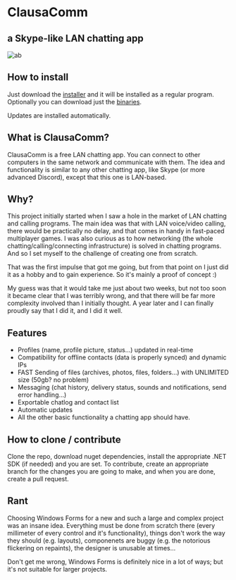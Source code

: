 # ClausaComm
## a Skype-like LAN chatting app

![ab](https://user-images.githubusercontent.com/57546404/153777989-38f5bb60-687f-4936-88ec-42428c8f02c2.jpg)

## How to install
Just download the [installer](https://github.com/AspireOne/ClausaComm-Installer) and it will be installed as a regular program. Optionally you can download just the [binaries](https://github.com/AspireOne/ClausaComm/releases).

Updates are installed automatically.

## What is ClausaComm?
ClausaComm is a free LAN chatting app. You can connect to other computers in the same network and communicate with them. The idea and functionality is similar to any other chatting app, like Skype (or more advanced Discord), except that this one is LAN-based.

## Why?
This project initially started when I saw a hole in the market of LAN chatting and calling programs. The main idea was that with LAN voice/video calling, there would be practically no delay, and that comes in handy in fast-paced multiplayer games. I was also curious as to how networking (the whole chatting/calling/connecting infrastructure) is solved in chatting programs. And so I set myself to the challenge of creating one from scratch.

That was the first impulse that got me going, but from that point on I just did it as a hobby and to gain experience. So it's mainly a proof of concept :)

My guess was that it would take me just about two weeks, but not too soon it became clear that I was terribly wrong, and that there will be far more complexity involved than I initially thought. A year later and I can finally proudly say that I did it, and I did it well.

## Features
- Profiles (name, profile picture, status...) updated in real-time
- Compatibility for offline contacts (data is properly synced) and dynamic IPs
- FAST Sending of files (archives, photos, files, folders...) with UNLIMITED size (50gb? no problem)
- Messaging (chat history, delivery status, sounds and notifications, send error handling...)
- Exportable chatlog and contact list
- Automatic updates
- All the other basic functionality a chatting app should have.

## How to clone / contribute
Clone the repo, download nuget dependencies, install the appropriate .NET SDK (if needed) and you are set. To contribute, create an appropriate branch for the changes you are going to make, and when you are done, create a pull request.

## Rant
Choosing Windows Forms for a new and such a large and complex project was an insane idea. Everything must be done from scratch there (every millimeter of every control and it's functionality), things don't work the way they should (e.g. layouts), componenets are buggy (e.g. the notorious flickering on repaints), the designer is unusable at times...

Don't get me wrong, Windows Forms is definitely nice in a lot of ways; but it's not suitable for larger projects.
